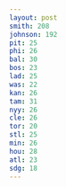 ```yaml
---
layout: post
smith: 208
johnson: 192
pit: 25
phi: 26
bal: 30
bos: 23
lad: 25
was: 22
kan: 26
tam: 31
nyy: 26
cle: 26
tor: 20
stl: 25
min: 26
hou: 28
atl: 23
sdg: 18
---
```

